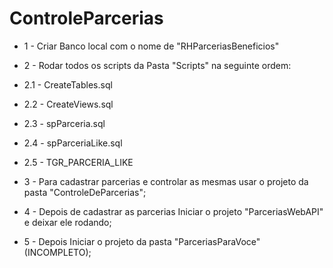 # ControleParcerias

* 1 - Criar Banco local com o nome de "RHParceriasBeneficios"
* 2 - Rodar todos os scripts da Pasta "Scripts" na seguinte ordem:
 * 2.1 - CreateTables.sql
 * 2.2 - CreateViews.sql
 * 2.3 - spParceria.sql
 * 2.4 - spParceriaLike.sql
 * 2.5 - TGR_PARCERIA_LIKE

* 3 - Para cadastrar parcerias e controlar as mesmas usar o projeto da pasta "ControleDeParcerias";
* 4 - Depois de cadastrar as parcerias Iniciar o projeto "ParceriasWebAPI" e deixar ele rodando;
* 5 - Depois Iniciar o projeto da pasta "ParceriasParaVoce" (INCOMPLETO);

